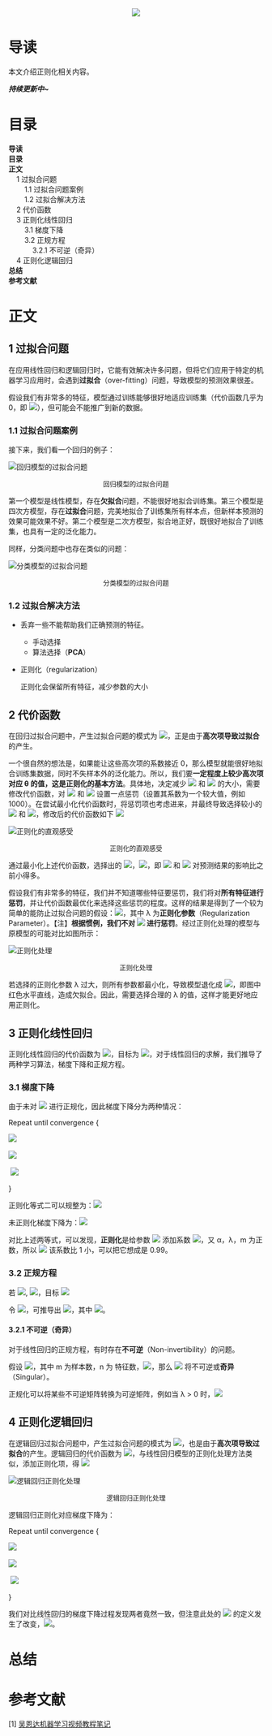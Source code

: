 <div align="center"><img src="https://gitee.com/struggle3014/picBed/raw/master/name_code.png"></div>

# 导读

本文介绍正则化相关内容。

***持续更新中~***



# 目录

<nav>
<a href='#导读' style='text-decoration:none;font-weight:bolder'>导读</a><br/>
<a href='#目录' style='text-decoration:none;font-weight:bolder'>目录</a><br/>
<a href='#正文' style='text-decoration:none;font-weight:bolder'>正文</a><br/>
&nbsp;&nbsp;&nbsp;&nbsp;<a href='#1 过拟合问题' style='text-decoration:none;${border-style}'>1 过拟合问题</a><br/>
&nbsp;&nbsp;&nbsp;&nbsp;&nbsp;&nbsp;&nbsp;&nbsp;<a href='#1.1 过拟合问题案例' style='text-decoration:none;${border-style}'>1.1 过拟合问题案例</a><br/>
&nbsp;&nbsp;&nbsp;&nbsp;&nbsp;&nbsp;&nbsp;&nbsp;<a href='#1.2 过拟合解决方法' style='text-decoration:none;${border-style}'>1.2 过拟合解决方法</a><br/>
&nbsp;&nbsp;&nbsp;&nbsp;<a href='#2 代价函数' style='text-decoration:none;${border-style}'>2 代价函数</a><br/>
&nbsp;&nbsp;&nbsp;&nbsp;<a href='#3 正则化线性回归' style='text-decoration:none;${border-style}'>3 正则化线性回归</a><br/>
&nbsp;&nbsp;&nbsp;&nbsp;&nbsp;&nbsp;&nbsp;&nbsp;<a href='#3.1 梯度下降' style='text-decoration:none;${border-style}'>3.1 梯度下降</a><br/>
&nbsp;&nbsp;&nbsp;&nbsp;&nbsp;&nbsp;&nbsp;&nbsp;<a href='#3.2 正规方程' style='text-decoration:none;${border-style}'>3.2 正规方程</a><br/>
&nbsp;&nbsp;&nbsp;&nbsp;&nbsp;&nbsp;&nbsp;&nbsp;&nbsp;&nbsp;&nbsp;&nbsp;<a href='#3.2.1 不可逆（奇异）' style='text-decoration:none;${border-style}'>3.2.1 不可逆（奇异）</a><br/>
&nbsp;&nbsp;&nbsp;&nbsp;<a href='#4 正则化逻辑回归' style='text-decoration:none;${border-style}'>4 正则化逻辑回归</a><br/>
<a href='#总结' style='text-decoration:none;font-weight:bolder'>总结</a><br/>
<a href='#参考文献' style='text-decoration:none;font-weight:bolder'>参考文献</a><br/>
</nav>

# 正文

## 1 过拟合问题

在应用线性回归和逻辑回归时，它能有效解决许多问题，但将它们应用于特定的机器学习应用时，会遇到**过拟合**（over-fitting）问题，导致模型的预测效果很差。

假设我们有非常多的特征，模型通过训练能够很好地适应训练集（代价函数几乎为 0，即 <img src="http://latex.codecogs.com/svg.latex?J(\theta)=\frac{1}{2m}\sum_{i=1}^{m}(h_{\theta}(x^{(i)})-y^{(i)})^2\approx_{}0">），但可能会不能推广到新的数据。

### 1.1 过拟合问题案例

接下来，我们看一个回归的例子：

![回归模型的过拟合问题](https://gitee.com/struggle3014/picBed/raw/master/回归模型的过拟合问题.png)

<div align="center"><font size="2">回归模型的过拟合问题</font></div>

第一个模型是线性模型，存在**欠拟合**问题，不能很好地拟合训练集。第三个模型是四次方模型，存在**过拟合**问题，完美地拟合了训练集所有样本点，但新样本预测的效果可能效果不好。第二个模型是二次方模型，拟合地正好，既很好地拟合了训练集，也具有一定的泛化能力。

同样，分类问题中也存在类似的问题：

![分类模型的过拟合问题](https://gitee.com/struggle3014/picBed/raw/master/分类模型的过拟合问题.png)

<div align="center"><font size="2">分类模型的过拟合问题</font></div>

### 1.2 过拟合解决方法

* 丢弃一些不能帮助我们正确预测的特征。

  * 手动选择
  * 算法选择（**PCA**）

* 正则化（regularization）

  正则化会保留所有特征，减少参数的大小



## 2 代价函数

在回归过拟合问题中，产生过拟合问题的模式为 <img src="http://latex.codecogs.com/svg.latex?h_{\theta}(x)=\theta_{0}+\theta_{1}x_{1}+\theta_{2}x_{2}^2+\theta_{3}x_{3}^3+\theta_{4}x_{4}^4">，正是由于**高次项导致过拟合**的产生。

一个很自然的想法是，如果能让这些高次项的系数接近 0，那么模型就能很好地拟合训练集数据，同时不失样本外的泛化能力。所以，我们要**一定程度上较少高次项对应 θ 的值，这是正则化的基本方法**。具体地，决定减少 <img src="http://latex.codecogs.com/svg.latex?\theta_{3}"> 和 <img src="http://latex.codecogs.com/svg.latex?\theta_{4}"> 的大小，需要修改代价函数，对 <img src="http://latex.codecogs.com/svg.latex?\theta_{3}"> 和 <img src="http://latex.codecogs.com/svg.latex?\theta_{4}"> 设置一点惩罚（设置其系数为一个较大值，例如 1000）。在尝试最小化代价函数时，将惩罚项也考虑进来，并最终导致选择较小的 <img src="http://latex.codecogs.com/svg.latex?\theta_{3}"> 和 <img src="http://latex.codecogs.com/svg.latex?\theta_{4}">，修改后的代价函数如下 <img src="http://latex.codecogs.com/svg.latex?\mathop{min}_{\theta}\frac{1}{2m}(\sum_{i=1}^{m}(h_{\theta}(x^{(i)})-y^{(i)})+1000\theta_{3}^2+1000\theta_{4}^2)">

![正则化的直观感受](https://gitee.com/struggle3014/picBed/raw/master/正则化的直观感受.png)

<div align="center"><font size="2">正则化的直观感受</font></div>

通过最小化上述代价函数，选择出的 <img src="http://latex.codecogs.com/svg.latex?\theta_{3}\approx_{}0">，<img src="http://latex.codecogs.com/svg.latex?\theta_{4}\approx_{}0">，即 <img src="http://latex.codecogs.com/svg.latex?\theta_{3}"> 和 <img src="http://latex.codecogs.com/svg.latex?\theta_{4}"> 对预测结果的影响比之前小得多。

假设我们有非常多的特征，我们并不知道哪些特征要惩罚，我们将对**所有特征进行惩罚**，并让代价函数最优化来选择这些惩罚的程度。这样的结果是得到了一个较为简单的能防止过拟合问题的假设：<img src="http://latex.codecogs.com/svg.latex?J(\theta)=\frac{1}{2m}\sum_{i=1}^{m}(h_{\theta}(x^{(i)})-y^{(i)})^2+\lambda\sum_{j=1}^{n}\theta_{j}^2">，其中 λ 为**正则化参数**（Regularization Parameter）。【注】**根据惯例，我们不对 <img src="http://latex.codecogs.com/svg.latex?\theta_{0}"> 进行惩罚**。经过正则化处理的模型与原模型的可能对比如图所示：

![正则化处理](https://gitee.com/struggle3014/picBed/raw/master/正则化处理.png)

<div align="center"><font size="2">正则化处理</font></div>

若选择的正则化参数 λ 过大，则所有参数都最小化，导致模型退化成 <img src="http://latex.codecogs.com/svg.latex?h_{\theta}(x)=\theta_{0}">，即图中红色水平直线，造成欠拟合。因此，需要选择合理的 λ 的值，这样才能更好地应用正则化。



## 3 正则化线性回归

正则化线性回归的代价函数为 <img src="http://latex.codecogs.com/svg.latex?J(\theta)=\frac{1}{2m}(\sum_{i=1}^{m}(h_{\theta}(x^{(i)})-y^{(i)})^2+\lambda\sum_{j=1}^{n}\theta_{j}^2)">，目标为 <img src="http://latex.codecogs.com/svg.latex?\mathop{min}_{\theta}J(\theta)">，对于线性回归的求解，我们推导了两种学习算法，梯度下降和正规方程。



### 3.1 梯度下降

由于未对 <img src="http://latex.codecogs.com/svg.latex?\theta_{0}"> 进行正规化，因此梯度下降分为两种情况：

Repeat until convergence {

​	<img src="http://latex.codecogs.com/svg.latex?\theta_{0}:=\theta_{0}-\alpha\frac{1}{m}\sum_{i=1}^{m}(h_{\theta}(x^{(i)})-y^{(i)})x_{0}^{(i)}">

​	<img src="http://latex.codecogs.com/svg.latex?\theta_{j}:=\theta_{j}-\alpha(\frac{1}{m}\sum_{i=1}^{m}(h_{\theta}(x^{(i)})-y^{(i)})x_{j}^{(i)}-\frac{\lambda}{m}\theta_{j})">

​															<img src="http://latex.codecogs.com/svg.latex?j=(1,2,\hdots,n)">

}

正则化等式二可以规整为：<img src="http://latex.codecogs.com/svg.latex?\theta_{j}:=\theta_{j}(1-\alpha\frac{\lambda}{m})-\alpha\frac{1}{m}\sum_{i=1}^{m}(h_{\theta}(x^{(i)})-y^{(i)})x_{j}^{(i)}">

未正则化梯度下降为：<img src="http://latex.codecogs.com/svg.latex?\theta_{j}:=\theta_{j}-\alpha\frac{1}{m}\sum_{i=1}^{m}(h_{\theta}(x^{(i)})-y^{(i)})x_{j}^{(i)}">

对比上述两等式，可以发现，**正则化**是给参数 <img src="http://latex.codecogs.com/svg.latex?\theta_{j}"> 添加系数 <img src="http://latex.codecogs.com/svg.latex?1-\alpha\frac{\lambda}{m}">，又 α，λ，m 为正数，所以 <img src="http://latex.codecogs.com/svg.latex?1-\alpha\frac{\lambda}{m}1"> 该系数比 1 小，可以把它想成是 0.99。



### 3.2 正规方程

若 <img src="http://latex.codecogs.com/svg.latex?\mathbf{X}=\begin{bmatrix}(x^{(1)})^T\\\vdots\\(x^{(m)})^T\end{bmatrix}_{m\times_{}(n+1)}">, <img src="http://latex.codecogs.com/svg.latex?y=\begin{bmatrix}y^{(1)}\\\vdots\\y^{(m)}\end{bmatrix}_{m\times_{}1}">，目标 <img src="http://latex.codecogs.com/svg.latex?\mathop{min}_{\theta}J(\theta)">

令 <img src="http://latex.codecogs.com/svg.latex?\frac{\partial}{\partial\theta_{j}}J(\theta)=0">，可推导出 <img src="http://latex.codecogs.com/svg.latex?\theta=(\mathbf{X}^T\mathbf{X}+\lambda\begin{bmatrix}0&&&&\\&1&&\mathbf{O}\\&&\ddots&&\\&\mathbf{O}&&1&\\&&&&1\end{bmatrix})^{-1}\mathbf{X}^Ty">，其中 <img src="http://latex.codecogs.com/svg.latex?\begin{bmatrix}0&&&&\\&1&&\mathbf{O}\\&&\ddots&&\\&\mathbf{O}&&1&\\&&&&1\end{bmatrix}\in_{}R^{(n+1)\times_{}(n+1)}">。



#### 3.2.1 不可逆（奇异）

对于线性回归的正规方程，有时存在**不可逆**（Non-invertibility）的问题。

假设 <img src="http://latex.codecogs.com/svg.latex?m\leq_{}n">，其中 m 为样本数，n 为 特征数，<img src="http://latex.codecogs.com/svg.latex?\theta=(\mathbf{X}^T\mathbf{X})^{-1}\mathbf{X}y">，那么 <img src="http://latex.codecogs.com/svg.latex?\mathbf{X}^T\mathbf{X}"> 将不可逆或**奇异**（Singular）。

正规化可以将某些不可逆矩阵转换为可逆矩阵，例如当 λ > 0 时，<img src="http://latex.codecogs.com/svg.latex?\theta=(\underbrace{\mathbf{X}^T\mathbf{X}+\lambda\begin{bmatrix}0&&&&\\&1&&&\\&&\ddots&&\\&&&&1&\\&&&&&1\end{bmatrix}}_{invertable})^{-1}\mathbf{X}^Ty">



## 4 正则化逻辑回归

在逻辑回归过拟合问题中，产生过拟合问题的模式为 <img src="https://latex.codecogs.com/svg.latex?h_{\theta}(x)=g(\theta_{0}+\theta_{1}x_{1}+\theta_{2}x_{2}^2+\theta_{3}x_{1}^2x_{2}+\theta_{4}x_{1}^2x_{2}^2+\theta_{5}x_{1}^2x_{2}^3+\hdots)">，也是由于**高次项导致过拟合**的产生。逻辑回归的代价函数为 <img src="http://latex.codecogs.com/svg.latex?J(\theta)=-\frac{1}{m}\sum_{i=1}^{m}(y^{(i)}log(h_{\theta}(x^{(i)}))+(1-y^{(i)})log(1-h_{\theta}(x^{(i)})))">，与线性回归模型的正则化处理方法类似，添加正则化项，得 <img src="http://latex.codecogs.com/svg.latex?J(\theta)=-\frac{1}{m}\sum_{i=1}^{m}(y^{(i)}log(h_{\theta}(x^{(i)}))+(1-y^{(i)})log(1-h_{\theta}(x^{(i)})))+\frac{\lambda}{2m}\sum_{j=1}^{n}\theta_{j}^2">

![逻辑回归正则化处理](https://gitee.com/struggle3014/picBed/raw/master/逻辑回归正则化处理.png)

<div align="center"><font size="2">逻辑回归正则化处理</font></div>

逻辑回归正则化对应梯度下降为：

Repeat until convergence {

​	<img src="http://latex.codecogs.com/svg.latex?\theta_{0}:=\theta_{0}-\alpha\frac{1}{m}\sum_{i=1}^{m}(h_{\theta}(x^{(i)})-y^{(i)})x_{0}^{(i)}">

​	<img src="http://latex.codecogs.com/svg.latex?\theta_{j}:=\theta_{j}-\alpha(\frac{1}{m}\sum_{i=1}^{m}(h_{\theta}(x^{(i)})-y^{(i)})x_{j}^{(i)}-\frac{\lambda}{m}\theta_{j})">

​															<img src="http://latex.codecogs.com/svg.latex?j=(1,2,\hdots,n)">

}

我们对比线性回归的梯度下降过程发现两者竟然一致，但注意此处的 <img src="http://latex.codecogs.com/svg.latex?h_{\theta}"> 的定义发生了改变，<img src="http://latex.codecogs.com/svg.latex?h_{\theta}=\frac{1}{1+e^{-\theta^Tx}}">。



# 总结



# 参考文献

[1] [吴恩达机器学习视频教程笔记](https://github.com/fengdu78/Coursera-ML-AndrewNg-Notes)